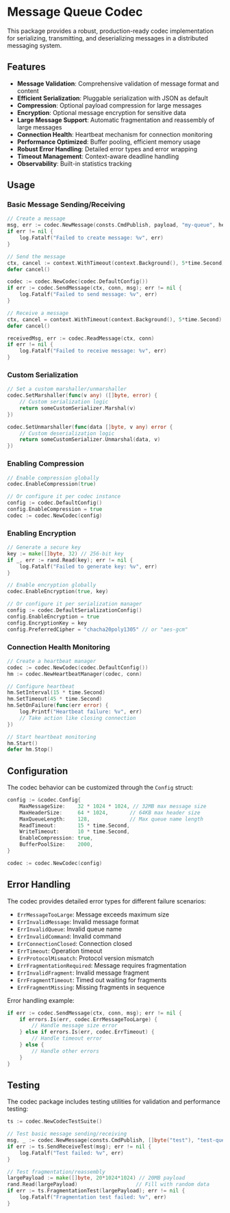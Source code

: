 # Message Queue Codec

This package provides a robust, production-ready codec implementation for serializing, transmitting, and deserializing messages in a distributed messaging system.

## Features

- **Message Validation**: Comprehensive validation of message format and content
- **Efficient Serialization**: Pluggable serialization with JSON as default
- **Compression**: Optional payload compression for large messages
- **Encryption**: Optional message encryption for sensitive data
- **Large Message Support**: Automatic fragmentation and reassembly of large messages
- **Connection Health**: Heartbeat mechanism for connection monitoring
- **Performance Optimized**: Buffer pooling, efficient memory usage
- **Robust Error Handling**: Detailed error types and error wrapping
- **Timeout Management**: Context-aware deadline handling
- **Observability**: Built-in statistics tracking

## Usage

### Basic Message Sending/Receiving

```go
// Create a message
msg, err := codec.NewMessage(consts.CmdPublish, payload, "my-queue", headers)
if err != nil {
    log.Fatalf("Failed to create message: %v", err)
}

// Send the message
ctx, cancel := context.WithTimeout(context.Background(), 5*time.Second)
defer cancel()

codec := codec.NewCodec(codec.DefaultConfig())
if err := codec.SendMessage(ctx, conn, msg); err != nil {
    log.Fatalf("Failed to send message: %v", err)
}

// Receive a message
ctx, cancel = context.WithTimeout(context.Background(), 5*time.Second)
defer cancel()

receivedMsg, err := codec.ReadMessage(ctx, conn)
if err != nil {
    log.Fatalf("Failed to receive message: %v", err)
}
```

### Custom Serialization

```go
// Set a custom marshaller/unmarshaller
codec.SetMarshaller(func(v any) ([]byte, error) {
    // Custom serialization logic
    return someCustomSerializer.Marshal(v)
})

codec.SetUnmarshaller(func(data []byte, v any) error {
    // Custom deserialization logic
    return someCustomSerializer.Unmarshal(data, v)
})
```

### Enabling Compression

```go
// Enable compression globally
codec.EnableCompression(true)

// Or configure it per codec instance
config := codec.DefaultConfig()
config.EnableCompression = true
codec := codec.NewCodec(config)
```

### Enabling Encryption

```go
// Generate a secure key
key := make([]byte, 32) // 256-bit key
if _, err := rand.Read(key); err != nil {
    log.Fatalf("Failed to generate key: %v", err)
}

// Enable encryption globally
codec.EnableEncryption(true, key)

// Or configure it per serialization manager
config := codec.DefaultSerializationConfig()
config.EnableEncryption = true
config.EncryptionKey = key
config.PreferredCipher = "chacha20poly1305" // or "aes-gcm"
```

### Connection Health Monitoring

```go
// Create a heartbeat manager
codec := codec.NewCodec(codec.DefaultConfig())
hm := codec.NewHeartbeatManager(codec, conn)

// Configure heartbeat
hm.SetInterval(15 * time.Second)
hm.SetTimeout(45 * time.Second)
hm.SetOnFailure(func(err error) {
    log.Printf("Heartbeat failure: %v", err)
    // Take action like closing connection
})

// Start heartbeat monitoring
hm.Start()
defer hm.Stop()
```

## Configuration

The codec behavior can be customized through the `Config` struct:

```go
config := &codec.Config{
    MaxMessageSize:    32 * 1024 * 1024, // 32MB max message size
    MaxHeaderSize:     64 * 1024,       // 64KB max header size
    MaxQueueLength:    128,             // Max queue name length
    ReadTimeout:       15 * time.Second,
    WriteTimeout:      10 * time.Second,
    EnableCompression: true,
    BufferPoolSize:    2000,
}

codec := codec.NewCodec(config)
```

## Error Handling

The codec provides detailed error types for different failure scenarios:

- `ErrMessageTooLarge`: Message exceeds maximum size
- `ErrInvalidMessage`: Invalid message format
- `ErrInvalidQueue`: Invalid queue name
- `ErrInvalidCommand`: Invalid command
- `ErrConnectionClosed`: Connection closed
- `ErrTimeout`: Operation timeout
- `ErrProtocolMismatch`: Protocol version mismatch
- `ErrFragmentationRequired`: Message requires fragmentation
- `ErrInvalidFragment`: Invalid message fragment
- `ErrFragmentTimeout`: Timed out waiting for fragments
- `ErrFragmentMissing`: Missing fragments in sequence

Error handling example:

```go
if err := codec.SendMessage(ctx, conn, msg); err != nil {
    if errors.Is(err, codec.ErrMessageTooLarge) {
        // Handle message size error
    } else if errors.Is(err, codec.ErrTimeout) {
        // Handle timeout error
    } else {
        // Handle other errors
    }
}
```

## Testing

The codec package includes testing utilities for validation and performance testing:

```go
ts := codec.NewCodecTestSuite()

// Test basic message sending/receiving
msg, _ := codec.NewMessage(consts.CmdPublish, []byte("test"), "test-queue", nil)
if err := ts.SendReceiveTest(msg); err != nil {
    log.Fatalf("Test failed: %v", err)
}

// Test fragmentation/reassembly
largePayload := make([]byte, 20*1024*1024) // 20MB payload
rand.Read(largePayload)                   // Fill with random data
if err := ts.FragmentationTest(largePayload); err != nil {
    log.Fatalf("Fragmentation test failed: %v", err)
}
```
